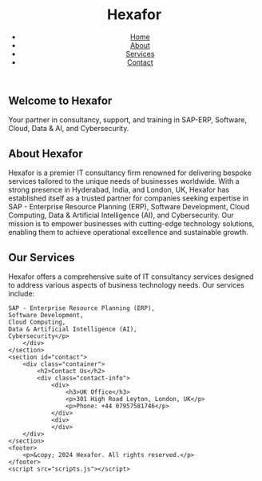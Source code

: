 <!DOCTYPE html>
<html lang="en">
<head>
    <meta charset="UTF-8">
    <meta name="viewport" content="width=device-width, initial-scale=1.0">
    <title>Hexafor - Comprehensive Consultancy Services</title>
    <link rel="stylesheet" href="styles.css">
</head>
<body>
    <header>
        <div class="logo">
            <h1>Hexafor</h1>
        </div>
        <nav>
            <ul>
                <li><a href="#home">Home</a></li>
                <li><a href="#about">About</a></li>
                <li><a href="#services">Services</a></li>
                <li><a href="#contact">Contact</a></li>
            </ul>
        </nav>
    </header>
    <section id="home" class="hero-section">
        <div class="hero-content">
            <h2>Welcome to Hexafor</h2>
            <p>Your partner in consultancy, support, and training in SAP-ERP, Software, Cloud, Data & AI, and Cybersecurity.</p>
        </div>
    </section>
    <section id="about">
        <div class="container">
            <h2>About Hexafor</h2>
            <p>Hexafor is a premier IT consultancy firm renowned for delivering bespoke services tailored to the unique needs of businesses worldwide. With a strong presence in Hyderabad, India, and London, UK, Hexafor has established itself as a trusted partner for companies seeking expertise in SAP - Enterprise Resource Planning (ERP), Software Development, Cloud Computing, Data & Artificial Intelligence (AI), and Cybersecurity. Our mission is to empower businesses with cutting-edge technology solutions, enabling them to achieve operational excellence and sustainable growth.</p>
        </div>
    </section>
    <section id="services">
        <div class="container">
            <h2>Our Services</h2>
            <p>Hexafor offers a comprehensive suite of IT consultancy services designed to address various aspects of business technology needs. Our services include:

    SAP - Enterprise Resource Planning (ERP),
    Software Development,
    Cloud Computing,
    Data & Artificial Intelligence (AI),
    Cybersecurity</p>
        </div>
    </section>
    <section id="contact">
        <div class="container">
            <h2>Contact Us</h2>
            <div class="contact-info">
                <div>
                    <h3>UK Office</h3>
                    <p>301 High Road Leyton, London, UK</p>
                    <p>Phone: +44 07957581746</p>
                </div>
                <div>
                </div>
        </div>
    </section>
    <footer>
        <p>&copy; 2024 Hexafor. All rights reserved.</p>
    </footer>
    <script src="scripts.js"></script>
</body>
</html>
